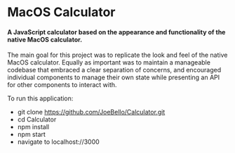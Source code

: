 # MacOS Calculator

#### A JavaScript calculator based on the appearance and functionality of the native MacOS calculator.


The main goal for this project was to replicate the look and feel of the
native MacOS calculator. Equally as important was to maintain a manageable
codebase that embraced a clear separation of concerns, and encouraged individual components to manage their own state while presenting an API for other components to interact with.


To run this application:

* git clone https://github.com/JoeBello/Calculator.git
* cd Calculator
* npm install
* npm start
* navigate to localhost://3000
